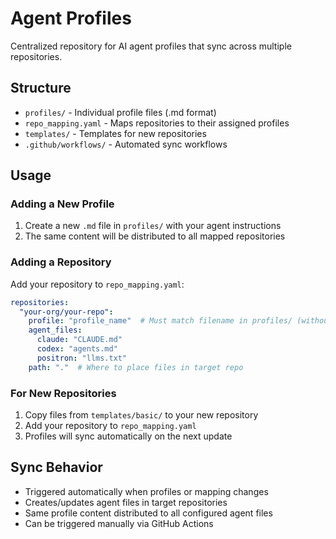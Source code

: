 # Agent Profiles

Centralized repository for AI agent profiles that sync across multiple repositories.

## Structure

- `profiles/` - Individual profile files (.md format)
- `repo_mapping.yaml` - Maps repositories to their assigned profiles
- `templates/` - Templates for new repositories
- `.github/workflows/` - Automated sync workflows

## Usage

### Adding a New Profile

1. Create a new `.md` file in `profiles/` with your agent instructions
2. The same content will be distributed to all mapped repositories

### Adding a Repository

Add your repository to `repo_mapping.yaml`:

```yaml
repositories:
  "your-org/your-repo":
    profile: "profile_name"  # Must match filename in profiles/ (without .md)
    agent_files:
      claude: "CLAUDE.md"
      codex: "agents.md"
      positron: "llms.txt"
    path: "."  # Where to place files in target repo
```

### For New Repositories

1. Copy files from `templates/basic/` to your new repository
2. Add your repository to `repo_mapping.yaml`
3. Profiles will sync automatically on the next update

## Sync Behavior

- Triggered automatically when profiles or mapping changes
- Creates/updates agent files in target repositories
- Same profile content distributed to all configured agent files
- Can be triggered manually via GitHub Actions